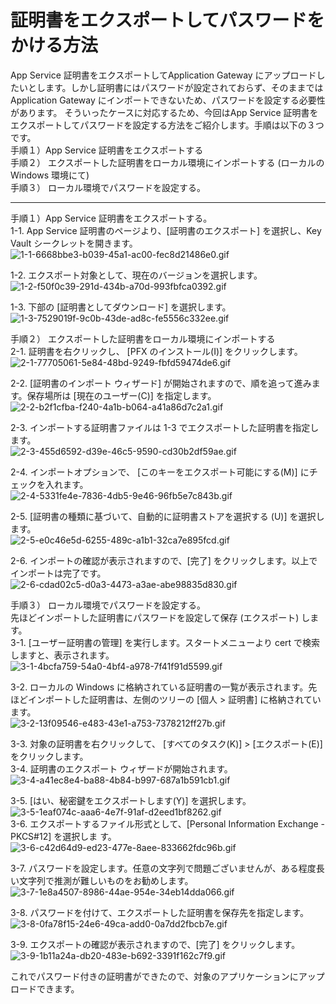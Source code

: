 # 証明書をエクスポートしてパスワードをかける方法
App Service 証明書をエクスポートしてApplication Gateway にアップロードしたいとします。しかし証明書にはパスワードが設定されておらず、そのままでは Application Gateway にインポートできないため、パスワードを設定する必要性があります。
そういったケースに対応するため、今回はApp Service 証明書をエクスポートしてパスワードを設定する方法をご紹介します。手順は以下の３つです。<br>
手順１）App Service 証明書をエクスポートする<br>
手順２） エクスポートした証明書をローカル環境にインポートする (ローカルの Windows 環境にて)<br>
手順３） ローカル環境でパスワードを設定する。<br>
***
手順１）App Service 証明書をエクスポートする。<br>
1-1. App Service 証明書のページより、[証明書のエクスポート] を選択し、Key Vault シークレットを開きます。<br>
![1-1-6668bbe3-b039-45a1-ac00-fec8d21486e0.gif]({{site.baseurl}}/media/2023/02/1-1-6668bbe3-b039-45a1-ac00-fec8d21486e0.gif)<br>

1-2. エクスポート対象として、現在のバージョンを選択します。<br>
![1-2-f50f0c39-291d-434b-a70d-993fbfca0392.gif]({{site.baseurl}}/media/2023/02/1-2-f50f0c39-291d-434b-a70d-993fbfca0392.gif)<br>

1-3. 下部の [証明書としてダウンロード] を選択します。<br>
![1-3-7529019f-9c0b-43de-ad8c-fe5556c332ee.gif]({{site.baseurl}}/media/2023/02/1-3-7529019f-9c0b-43de-ad8c-fe5556c332ee.gif)<br/>

手順２） エクスポートした証明書をローカル環境にインポートする<br>
2-1. 証明書を右クリックし、 [PFX のインストール(I)] をクリックします。<br>
![2-1-77705061-5e84-48bd-9249-fbfd59474de6.gif]({{site.baseurl}}/media/2023/02/2-1-77705061-5e84-48bd-9249-fbfd59474de6.gif)<br>

2-2. [証明書のインポート ウィザード] が開始されますので、順を追って進みます。保存場所は [現在のユーザー(C)] を指定します。
![2-2-b2f1cfba-f240-4a1b-b064-a41a86d7c2a1.gif]({{site.baseurl}}/media/2023/02/2-2-b2f1cfba-f240-4a1b-b064-a41a86d7c2a1.gif)<br>

2-3. インポートする証明書ファイルは 1-3 でエクスポートした証明書を指定します。<br>
![2-3-455d6592-d39e-46c5-9590-cd30b2df59ae.gif]({{site.baseurl}}/media/2023/02/2-3-455d6592-d39e-46c5-9590-cd30b2df59ae.gif) <br>

2-4. インポートオプションで、 [このキーをエクスポート可能にする(M)] にチェックを入れます。<br>
![2-4-5331fe4e-7836-4db5-9e46-96fb5e7c843b.gif]({{site.baseurl}}/media/2023/02/2-4-5331fe4e-7836-4db5-9e46-96fb5e7c843b.gif)<br>

2-5. [証明書の種類に基づいて、自動的に証明書ストアを選択する (U)] を選択します。<br>
![2-5-e0c46e5d-6255-489c-a1b1-32ca7e895fcd.gif]({{site.baseurl}}/media/2023/02/2-5-e0c46e5d-6255-489c-a1b1-32ca7e895fcd.gif)<br>

2-6. インポートの確認が表示されますので、[完了] をクリックします。以上でインポートは完了です。<br>
![2-6-cdad02c5-d0a3-4473-a3ae-abe98835d830.gif]({{site.baseurl}}/media/2023/02/2-6-cdad02c5-d0a3-4473-a3ae-abe98835d830.gif)<br>

手順３） ローカル環境でパスワードを設定する。<br>
先ほどインポートした証明書にパスワードを設定して保存 (エクスポート) します。<br>
3-1. [ユーザー証明書の管理] を実行します。スタートメニューより cert で検索しますと、表示されます。<br>
![3-1-4bcfa759-54a0-4bf4-a978-7f41f91d5599.gif]({{site.baseurl}}/media/2023/02/3-1-4bcfa759-54a0-4bf4-a978-7f41f91d5599.gif)<br>

3-2. ローカルの Windows に格納されている証明書の一覧が表示されます。先ほどインポートした証明書は、左側のツリーの [個人 > 証明書] に格納されています。<br>
![3-2-13f09546-e483-43e1-a753-7378212ff27b.gif]({{site.baseurl}}/media/2023/02/3-2-13f09546-e483-43e1-a753-7378212ff27b.gif)<br>

3-3. 対象の証明書を右クリックして、 [すべてのタスク(K)] > [エクスポート(E)] をクリックします。<br>
3-4. 証明書のエクスポート ウィザードが開始されます。<br>
![3-4-a41ec8e4-ba88-4b84-b997-687a1b591cb1.gif]({{site.baseurl}}/media/2023/02/3-4-a41ec8e4-ba88-4b84-b997-687a1b591cb1.gif)<br>

3-5. [はい、秘密鍵をエクスポートします(Y)] を選択します。<br>
![3-5-1eaf074c-aaa6-4e7f-91af-d2eed1bf8262.gif]({{site.baseurl}}/media/2023/02/3-5-1eaf074c-aaa6-4e7f-91af-d2eed1bf8262.gif)<br>
3-6. エクスポートするファイル形式として、[Personal Information Exchange - PKCS#12] を選択しま
す。<br>
![3-6-c42d64d9-ed23-477e-8aee-833662fdc96b.gif]({{site.baseurl}}/media/2023/02/3-6-c42d64d9-ed23-477e-8aee-833662fdc96b.gif)<br>

3-7. パスワードを設定します。任意の文字列で問題ございませんが、ある程度長い文字列で推測が難しいものをお勧めします。<br>
![3-7-1e8a4507-8986-44ae-954e-34eb14dda066.gif]({{site.baseurl}}/media/2023/02/3-7-1e8a4507-8986-44ae-954e-34eb14dda066.gif)<br>

3-8. パスワードを付けて、エクスポートした証明書を保存先を指定します。<br>
![3-8-0fa78f15-24e6-49ca-add0-0a7dd2fbcb7e.gif]({{site.baseurl}}/media/2023/02/3-8-0fa78f15-24e6-49ca-add0-0a7dd2fbcb7e.gif)<br>

3-9. エクスポートの確認が表示されますので、[完了] をクリックします。<br>
![3-9-1b11a24a-db20-483e-b692-3391f162c7f9.gif]({{site.baseurl}}/media/2023/02/3-9-1b11a24a-db20-483e-b692-3391f162c7f9.gif)<br>

これでパスワード付きの証明書ができたので、対象のアプリケーションにアップロードできます。